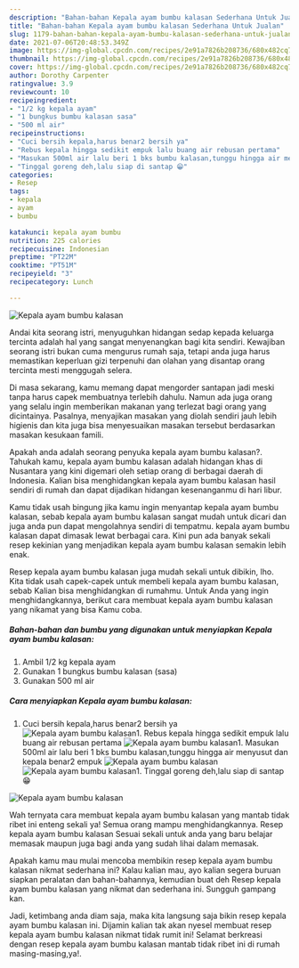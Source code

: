 ```yaml
---
description: "Bahan-bahan Kepala ayam bumbu kalasan Sederhana Untuk Jualan"
title: "Bahan-bahan Kepala ayam bumbu kalasan Sederhana Untuk Jualan"
slug: 1179-bahan-bahan-kepala-ayam-bumbu-kalasan-sederhana-untuk-jualan
date: 2021-07-06T20:48:53.349Z
image: https://img-global.cpcdn.com/recipes/2e91a7826b208736/680x482cq70/kepala-ayam-bumbu-kalasan-foto-resep-utama.jpg
thumbnail: https://img-global.cpcdn.com/recipes/2e91a7826b208736/680x482cq70/kepala-ayam-bumbu-kalasan-foto-resep-utama.jpg
cover: https://img-global.cpcdn.com/recipes/2e91a7826b208736/680x482cq70/kepala-ayam-bumbu-kalasan-foto-resep-utama.jpg
author: Dorothy Carpenter
ratingvalue: 3.9
reviewcount: 10
recipeingredient:
- "1/2 kg kepala ayam"
- "1 bungkus bumbu kalasan sasa"
- "500 ml air"
recipeinstructions:
- "Cuci bersih kepala,harus benar2 bersih ya"
- "Rebus kepala hingga sedikit empuk lalu buang air rebusan pertama"
- "Masukan 500ml air lalu beri 1 bks bumbu kalasan,tunggu hingga air menyusut dan kepala benar2 empuk"
- "Tinggal goreng deh,lalu siap di santap 😁"
categories:
- Resep
tags:
- kepala
- ayam
- bumbu

katakunci: kepala ayam bumbu 
nutrition: 225 calories
recipecuisine: Indonesian
preptime: "PT22M"
cooktime: "PT51M"
recipeyield: "3"
recipecategory: Lunch

---
```



![Kepala ayam bumbu kalasan](https://img-global.cpcdn.com/recipes/2e91a7826b208736/680x482cq70/kepala-ayam-bumbu-kalasan-foto-resep-utama.jpg)

Andai kita seorang istri, menyuguhkan hidangan sedap kepada keluarga tercinta adalah hal yang sangat menyenangkan bagi kita sendiri. Kewajiban seorang istri bukan cuma mengurus rumah saja, tetapi anda juga harus memastikan keperluan gizi terpenuhi dan olahan yang disantap orang tercinta mesti menggugah selera.

Di masa  sekarang, kamu memang dapat mengorder santapan jadi meski tanpa harus capek membuatnya terlebih dahulu. Namun ada juga orang yang selalu ingin memberikan makanan yang terlezat bagi orang yang dicintainya. Pasalnya, menyajikan masakan yang diolah sendiri jauh lebih higienis dan kita juga bisa menyesuaikan masakan tersebut berdasarkan masakan kesukaan famili. 



Apakah anda adalah seorang penyuka kepala ayam bumbu kalasan?. Tahukah kamu, kepala ayam bumbu kalasan adalah hidangan khas di Nusantara yang kini digemari oleh setiap orang di berbagai daerah di Indonesia. Kalian bisa menghidangkan kepala ayam bumbu kalasan hasil sendiri di rumah dan dapat dijadikan hidangan kesenanganmu di hari libur.

Kamu tidak usah bingung jika kamu ingin menyantap kepala ayam bumbu kalasan, sebab kepala ayam bumbu kalasan sangat mudah untuk dicari dan juga anda pun dapat mengolahnya sendiri di tempatmu. kepala ayam bumbu kalasan dapat dimasak lewat berbagai cara. Kini pun ada banyak sekali resep kekinian yang menjadikan kepala ayam bumbu kalasan semakin lebih enak.

Resep kepala ayam bumbu kalasan juga mudah sekali untuk dibikin, lho. Kita tidak usah capek-capek untuk membeli kepala ayam bumbu kalasan, sebab Kalian bisa menghidangkan di rumahmu. Untuk Anda yang ingin menghidangkannya, berikut cara membuat kepala ayam bumbu kalasan yang nikamat yang bisa Kamu coba.

<!--inarticleads1-->

##### Bahan-bahan dan bumbu yang digunakan untuk menyiapkan Kepala ayam bumbu kalasan:

1. Ambil 1/2 kg kepala ayam
1. Gunakan 1 bungkus bumbu kalasan (sasa)
1. Gunakan 500 ml air




<!--inarticleads2-->

##### Cara menyiapkan Kepala ayam bumbu kalasan:

1. Cuci bersih kepala,harus benar2 bersih ya
<img src="https://img-global.cpcdn.com/steps/641973a90cb181c6/160x128cq70/kepala-ayam-bumbu-kalasan-langkah-memasak-1-foto.jpg" alt="Kepala ayam bumbu kalasan">1. Rebus kepala hingga sedikit empuk lalu buang air rebusan pertama
<img src="https://img-global.cpcdn.com/steps/19fcdf23583f2187/160x128cq70/kepala-ayam-bumbu-kalasan-langkah-memasak-2-foto.jpg" alt="Kepala ayam bumbu kalasan">1. Masukan 500ml air lalu beri 1 bks bumbu kalasan,tunggu hingga air menyusut dan kepala benar2 empuk
<img src="https://img-global.cpcdn.com/steps/c1e93099e9938a67/160x128cq70/kepala-ayam-bumbu-kalasan-langkah-memasak-3-foto.jpg" alt="Kepala ayam bumbu kalasan"><img src="https://img-global.cpcdn.com/steps/abaa2fe78535bc1d/160x128cq70/kepala-ayam-bumbu-kalasan-langkah-memasak-3-foto.jpg" alt="Kepala ayam bumbu kalasan">1. Tinggal goreng deh,lalu siap di santap 😁
<img src="https://img-global.cpcdn.com/steps/30ee4a2e2863f65f/160x128cq70/kepala-ayam-bumbu-kalasan-langkah-memasak-4-foto.jpg" alt="Kepala ayam bumbu kalasan">



Wah ternyata cara membuat kepala ayam bumbu kalasan yang mantab tidak ribet ini enteng sekali ya! Semua orang mampu menghidangkannya. Resep kepala ayam bumbu kalasan Sesuai sekali untuk anda yang baru belajar memasak maupun juga bagi anda yang sudah lihai dalam memasak.

Apakah kamu mau mulai mencoba membikin resep kepala ayam bumbu kalasan nikmat sederhana ini? Kalau kalian mau, ayo kalian segera buruan siapkan peralatan dan bahan-bahannya, kemudian buat deh Resep kepala ayam bumbu kalasan yang nikmat dan sederhana ini. Sungguh gampang kan. 

Jadi, ketimbang anda diam saja, maka kita langsung saja bikin resep kepala ayam bumbu kalasan ini. Dijamin kalian tak akan nyesel membuat resep kepala ayam bumbu kalasan nikmat tidak rumit ini! Selamat berkreasi dengan resep kepala ayam bumbu kalasan mantab tidak ribet ini di rumah masing-masing,ya!.

